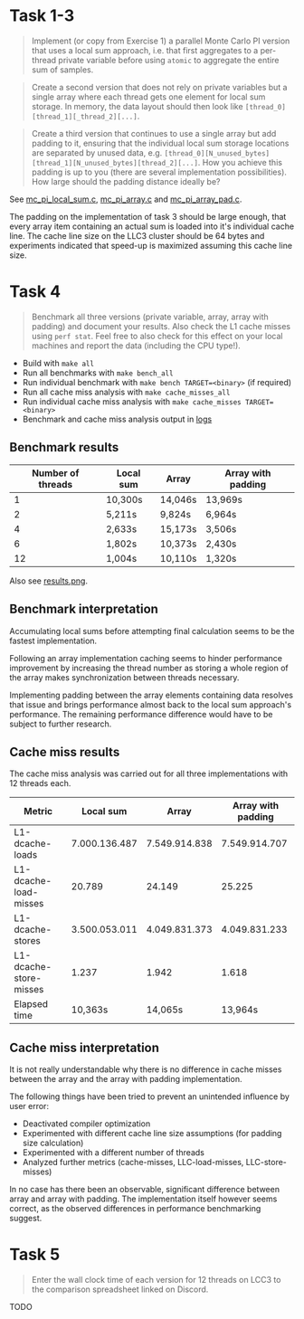 # Task 1-3

> Implement (or copy from Exercise 1) a parallel Monte Carlo PI version that uses a local sum approach, i.e. that first aggregates to a per-thread private variable before using `atomic` to aggregate the entire sum of samples.

> Create a second version that does not rely on private variables but a single array where each thread gets one element for local sum storage. In memory, the data layout should then look like `[thread_0][thread_1][_thread_2][...]`.

> Create a third version that continues to use a single array but add padding to it, ensuring that the individual local sum storage locations are separated by unused data, e.g. `[thread_0][N_unused_bytes][thread_1][N_unused_bytes][thread_2][...]`. How you achieve this padding is up to you (there are several implementation possibilities). How large should the padding distance ideally be?

See [mc_pi_local_sum.c](../mc_pi_local_sum.c), [mc_pi_array.c](../mc_pi_array.c) and [mc_pi_array_pad.c](../mc_pi_array_pad.c).

The padding on the implementation of task 3 should be large enough, that every array item containing an actual sum is loaded into it's individual cache line. The cache line size on the LLC3 cluster should be 64 bytes and experiments indicated that speed-up is maximized assuming this cache line size.

# Task 4

> Benchmark all three versions (private variable, array, array with padding) and document your results. Also check the L1 cache misses using `perf stat`. Feel free to also check for this effect on your local machines and report the data (including the CPU type!).

- Build with `make all`
- Run all benchmarks with `make bench_all`
- Run individual benchmark with `make bench TARGET=<binary>` (if required)
- Run all cache miss analysis with `make cache_misses_all`
- Run individual cache miss analysis with `make cache_misses TARGET=<binary>`
- Benchmark and cache miss analysis output in [logs](../logs)

## Benchmark results

| Number of threads | Local sum | Array | Array with padding |
|---|---|---|---|
| 1 | 10,300s | 14,046s | 13,969s |
| 2 | 5,211s | 9,824s | 6,964s |
| 4 | 2,633s | 15,173s | 3,506s |
| 6 | 1,802s | 10,373s | 2,430s |
| 12 | 1,004s | 10,110s | 1,320s |

Also see [results.png](results.png).

## Benchmark interpretation

Accumulating local sums before attempting final calculation seems to be the fastest implementation.

Following an array implementation caching seems to hinder performance improvement by increasing the thread number as storing a whole region of the array makes synchronization between threads necessary.

Implementing padding between the array elements containing data resolves that issue and brings performance almost back to the local sum approach's performance. The remaining performance difference would have to be subject to further research.

## Cache miss results

The cache miss analysis was carried out for all three implementations with 12 threads each.

| Metric | Local sum | Array | Array with padding |
|---|---|---|---|
| L1-dcache-loads | 7.000.136.487 | 7.549.914.838 | 7.549.914.707 |
| L1-dcache-load-misses | 20.789 | 24.149 | 25.225 |
| L1-dcache-stores | 3.500.053.011 | 4.049.831.373 | 4.049.831.233 |
| L1-dcache-store-misses | 1.237 | 1.942 | 1.618 |
| Elapsed time | 10,363s | 14,065s | 13,964s |

## Cache miss interpretation

It is not really understandable why there is no difference in cache misses between the array and the array with padding implementation.

The following things have been tried to prevent an unintended influence by user error:
- Deactivated compiler optimization
- Experimented with different cache line size assumptions (for padding size calculation)
- Experimented with a different number of threads
- Analyzed further metrics (cache-misses, LLC-load-misses, LLC-store-misses)

In no case has there been an observable, significant difference between array and array with padding. The implementation itself however seems correct, as the observed differences in performance benchmarking suggest.

# Task 5

> Enter the wall clock time of each version for 12 threads on LCC3 to the comparison spreadsheet linked on Discord.

TODO